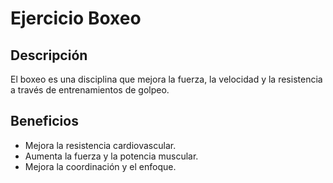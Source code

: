 # Ejercicio Boxeo

## Descripción
El boxeo es una disciplina que mejora la fuerza, la velocidad y la resistencia a través de entrenamientos de golpeo.

## Beneficios
- Mejora la resistencia cardiovascular.
- Aumenta la fuerza y la potencia muscular.
- Mejora la coordinación y el enfoque.
